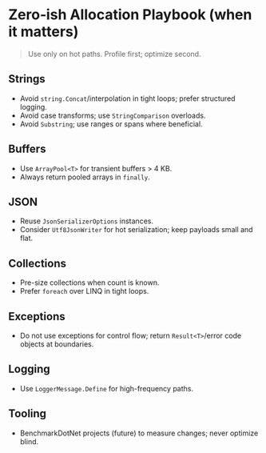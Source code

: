 # Zero‑ish Allocation Playbook (when it matters)

> Use only on hot paths. Profile first; optimize second.

## Strings
- Avoid `string.Concat`/interpolation in tight loops; prefer structured logging.
- Avoid case transforms; use `StringComparison` overloads.
- Avoid `Substring`; use ranges or spans where beneficial.

## Buffers
- Use `ArrayPool<T>` for transient buffers > 4 KB.
- Always return pooled arrays in `finally`.

## JSON
- Reuse `JsonSerializerOptions` instances.
- Consider `Utf8JsonWriter` for hot serialization; keep payloads small and flat.

## Collections
- Pre-size collections when count is known.
- Prefer `foreach` over LINQ in tight loops.

## Exceptions
- Do not use exceptions for control flow; return `Result<T>`/error code objects at boundaries.

## Logging
- Use `LoggerMessage.Define` for high-frequency paths.

## Tooling
- BenchmarkDotNet projects (future) to measure changes; never optimize blind.